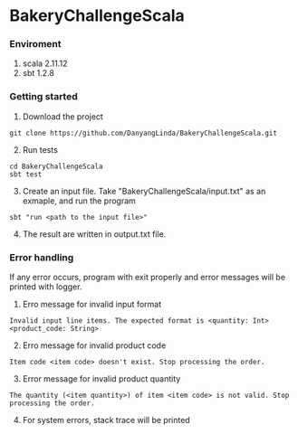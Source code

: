 # BakeryChallengeScala

### Enviroment
1. scala 2.11.12
2. sbt 1.2.8

### Getting started
1. Download the project
```
git clone https://github.com/DanyangLinda/BakeryChallengeScala.git
```
2. Run tests
```
cd BakeryChallengeScala
sbt test
```
3. Create an input file. Take "BakeryChallengeScala/input.txt" as an exmaple, and run the program 
```
sbt "run <path to the input file>"
```
4. The result are written in output.txt file.

### Error handling
If any error occurs, program with exit properly and error messages will be printed with logger.
1. Erro message for invalid input format
```
Invalid input line items. The expected format is <quantity: Int> <product_code: String>
```
2. Erro message for invalid product code 
```
Item code <item code> doesn't exist. Stop processing the order.
```
3. Error message for invalid product quantity
```
The quantity (<item quantity>) of item <item code> is not valid. Stop processing the order.
```
4. For system errors, stack trace will be printed
